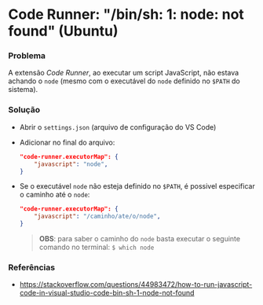 # Code Runner: "/bin/sh: 1: node: not found" (Ubuntu)

### Problema

A extensão *Code Runner*, ao executar um script JavaScript, não estava achando o `node` (mesmo com o executável do `node` definido no `$PATH` do sistema).

### Solução

* Abrir o `settings.json` (arquivo de configuração do VS Code)

* Adicionar no final do arquivo:

  ```json
  "code-runner.executorMap": {
      "javascript": "node",
  }
  ```

* Se o executável `node` não esteja definido no `$PATH`, é possivel especificar o caminho até o `node`:

  ```json
  "code-runner.executorMap": {
      "javascript": "/caminho/ate/o/node",
  }
  ```

  > **OBS**: para saber o caminho do `node` basta executar o seguinte comando no terminal: `$ which node`

### Referências

<!-- markdown-link-check-disable-next-line -->
* https://stackoverflow.com/questions/44983472/how-to-run-javascript-code-in-visual-studio-code-bin-sh-1-node-not-found